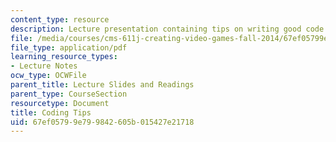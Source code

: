 ```yaml
---
content_type: resource
description: Lecture presentation containing tips on writing good code.
file: /media/courses/cms-611j-creating-video-games-fall-2014/67ef05799e799842605b015427e21718_MITCMS_611JF14_Coding_Tips.pdf
file_type: application/pdf
learning_resource_types:
- Lecture Notes
ocw_type: OCWFile
parent_title: Lecture Slides and Readings
parent_type: CourseSection
resourcetype: Document
title: Coding Tips
uid: 67ef0579-9e79-9842-605b-015427e21718
---
```

